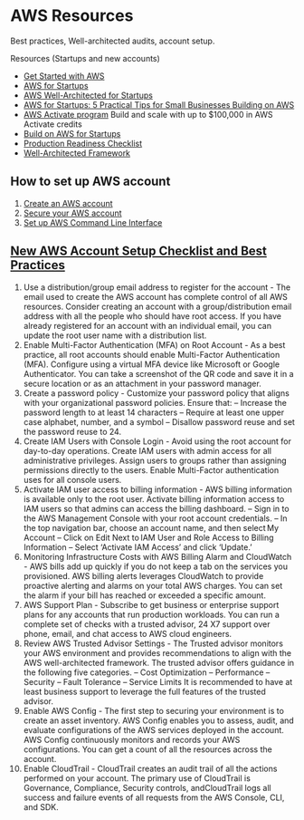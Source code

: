 # AWS Resources

Best practices, Well-architected audits, account setup. 

Resources (Startups and new accounts)

- [Get Started with AWS](https://getstarted.awsworkshop.io/00-intro.html)
- [AWS for Startups](https://youtu.be/U3VSJhaC4kc)
- [AWS Well-Architected for Startups ](https://www.youtube.com/watch?v=GhTC-pMgOjc&list=PLhr1KZpdzukdc8hT9hCF8hwfWkYAX-frO)
- [AWS for Startups: 5 Practical Tips for Small Businesses Building on AWS](https://www.lastweekinaws.com/blog/aws-for-startups-5-practical-tips-for-small-businesses-building-on-aws)
- [AWS Activate program](https://aws.amazon.com/activate/) Build and scale with up to $100,000 in AWS Activate credits 
- [Build on AWS for Startups](https://youtu.be/Gql3wNTL5TU)
- [Production Readiness Checklist](https://gruntwork.io/devops-checklist)
- [Well-Architected Framework](https://github.com/mguery/aws-well-architected/blob/main/well-architected-checklist.md)


## How to set up AWS account
1. [Create an AWS account](https://aws.amazon.com/getting-started/guides/setup-environment/module-one/)
2. [Secure your AWS account](https://aws.amazon.com/getting-started/guides/setup-environment/module-two/)
3. [Set up AWS Command Line Interface](https://aws.amazon.com/getting-started/guides/setup-environment/module-three/)

## [New AWS Account Setup Checklist and Best Practices](https://katalysttech.com/blog/new-aws-account-setup-checklist-and-best-practices)
1. Use a distribution/group email address to register for the account - The email used to create the AWS account has complete control of all AWS resources. Consider creating an account with a group/distribution email address with all the people who should have root access.
If you have already registered for an account with an individual email, you can update the root user name with a distribution list.
2. Enable Multi-Factor Authentication (MFA) on Root Account - As a best practice, all root accounts should enable Multi-Factor Authentication (MFA). Configure using a virtual MFA device like Microsoft or Google Authenticator.
You can take a screenshot of the QR code and save it in a secure location or as an attachment in your password manager.
3. Create a password policy - Customize your password policy that aligns with your organizational password policies. Ensure that:
  – Increase the password length to at least 14 characters
  – Require at least one upper case alphabet, number, and a symbol
  – Disallow password reuse and set the password reuse to 24.
4. Create IAM Users with Console Login - Avoid using the root account for day-to-day operations. Create IAM users with admin access for all administrative privileges. Assign users to groups rather than assigning permissions directly to the users. Enable Multi-Factor authentication uses for all console users.
5. Activate IAM user access to billing information - AWS billing information is available only to the root user. Activate billing information access to IAM users so that admins can access the billing dashboard.
  – Sign in to the AWS Management Console with your root account credentials.
  – In the top navigation bar, choose an account name, and then select My Account
  – Click on Edit Next to IAM User and Role Access to Billing Information
  – Select ‘Activate IAM Access’ and click ‘Update.’
6. Monitoring Infrastructure Costs with AWS Billing Alarm and CloudWatch - AWS bills add up quickly if you do not keep a tab on the services you provisioned. AWS billing alerts leverages CloudWatch to provide proactive alerting and alarms on your total AWS charges. You can set the alarm if your bill has reached or exceeded a specific amount.
7. AWS Support Plan - Subscribe to get business or enterprise support plans for any accounts that run production workloads. You can run a complete set of checks with a trusted advisor, 24 X7 support over phone, email, and chat access to AWS cloud engineers.
8. Review AWS Trusted Advisor Settings - The Trusted advisor monitors your AWS environment and provides recommendations to align with the AWS well-architected framework. The trusted advisor offers guidance in the following five categories.
  – Cost Optimization
  – Performance
  – Security
  – Fault Tolerance
  – Service Limits
It is recommended to have at least business support to leverage the full features of the trusted advisor.
9. Enable AWS Config - The first step to securing your environment is to create an asset inventory. AWS Config enables you to assess, audit, and evaluate configurations of the AWS services deployed in the account. AWS Config continuously monitors and records your AWS configurations. You can get a count of all the resources across the account.
10. Enable CloudTrail - CloudTrail creates an audit trail of all the actions performed on your account. The primary use of CloudTrail is Governance, Compliance, Security controls, andCloudTrail logs all success and failure events of all requests from the AWS Console, CLI, and SDK.


